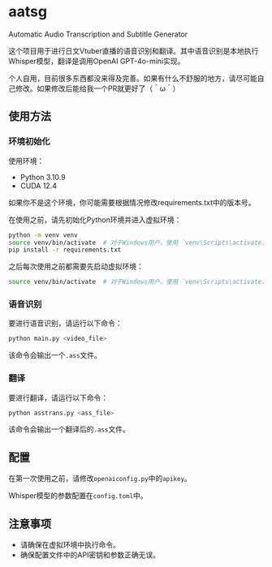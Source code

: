 # aatsg

Automatic Audio Transcription and Subtitle Generator

这个项目用于进行日文Vtuber直播的语音识别和翻译。其中语音识别是本地执行Whisper模型，翻译是调用OpenAI GPT-4o-mini实现。

个人自用，目前很多东西都没来得及完善。如果有什么不舒服的地方，请尽可能自己修改。如果修改后能给我一个PR就更好了（＾ω＾）

## 使用方法

### 环境初始化

使用环境：

* Python 3.10.9
* CUDA 12.4

如果你不是这个环境，你可能需要根据情况修改requirements.txt中的版本号。

在使用之前，请先初始化Python环境并进入虚拟环境：

```bash
python -m venv venv
source venv/bin/activate  # 对于Windows用户，使用 `venv\Scripts\activate.bat`
pip install -r requirements.txt
```

之后每次使用之前都需要先启动虚拟环境：

```bash
source venv/bin/activate  # 对于Windows用户，使用 `venv\Scripts\activate.bat`
```

### 语音识别

要进行语音识别，请运行以下命令：

```bash
python main.py <video_file>
```

该命令会输出一个`.ass`文件。

### 翻译

要进行翻译，请运行以下命令：

```bash
python asstrans.py <ass_file>
```

该命令会输出一个翻译后的`.ass`文件。

## 配置

在第一次使用之前，请修改`openaiconfig.py`中的`apikey`。

Whisper模型的参数配置在`config.toml`中。

## 注意事项

- 请确保在虚拟环境中执行命令。
- 确保配置文件中的API密钥和参数正确无误。
